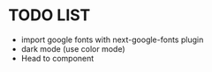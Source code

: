 # TODO LIST

- import google fonts with next-google-fonts plugin
- dark mode (use color mode)
- Head to component
